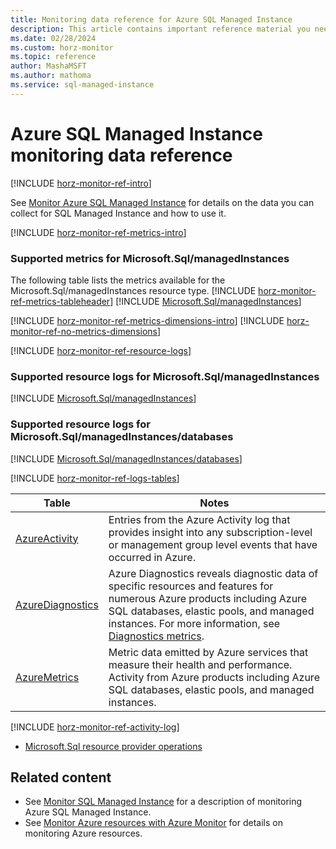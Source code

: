 ```yaml
---
title: Monitoring data reference for Azure SQL Managed Instance
description: This article contains important reference material you need when you monitor Azure SQL Managed Instance.
ms.date: 02/28/2024
ms.custom: horz-monitor
ms.topic: reference
author: MashaMSFT
ms.author: mathoma
ms.service: sql-managed-instance
---
```


# Azure SQL Managed Instance monitoring data reference

[!INCLUDE [horz-monitor-ref-intro](~/../azure-sql/reusable-content/ce-skilling/azure/includes/azure-monitor/horizontals/horz-monitor-ref-intro.md)]

See [Monitor Azure SQL Managed Instance](monitoring-sql-managed-instance-azure-monitor.md) for details on the data you can collect for SQL Managed Instance and how to use it.

[!INCLUDE [horz-monitor-ref-metrics-intro](~/../azure-sql/reusable-content/ce-skilling/azure/includes/azure-monitor/horizontals/horz-monitor-ref-metrics-intro.md)]

### Supported metrics for Microsoft.Sql/managedInstances
The following table lists the metrics available for the Microsoft.Sql/managedInstances resource type.
[!INCLUDE [horz-monitor-ref-metrics-tableheader](~/../azure-sql/reusable-content/ce-skilling/azure/includes/azure-monitor/horizontals/horz-monitor-ref-metrics-tableheader.md)]
[!INCLUDE [Microsoft.Sql/managedInstances](~/../azure-reference-other-repo/azure-monitor-ref/supported-metrics/includes/microsoft-sql-managedinstances-metrics-include.md)]

[!INCLUDE [horz-monitor-ref-metrics-dimensions-intro](~/../azure-sql/reusable-content/ce-skilling/azure/includes/azure-monitor/horizontals/horz-monitor-ref-metrics-dimensions-intro.md)]
[!INCLUDE [horz-monitor-ref-no-metrics-dimensions](~/../azure-sql/reusable-content/ce-skilling/azure/includes/azure-monitor/horizontals/horz-monitor-ref-no-metrics-dimensions.md)]

[!INCLUDE [horz-monitor-ref-resource-logs](~/../azure-sql/reusable-content/ce-skilling/azure/includes/azure-monitor/horizontals/horz-monitor-ref-resource-logs.md)]

### Supported resource logs for Microsoft.Sql/managedInstances
[!INCLUDE [Microsoft.Sql/managedInstances](~/../azure-reference-other-repo/azure-monitor-ref/supported-logs/includes/microsoft-sql-managedinstances-logs-include.md)]

### Supported resource logs for Microsoft.Sql/managedInstances/databases
[!INCLUDE [Microsoft.Sql/managedInstances/databases](~/../azure-reference-other-repo/azure-monitor-ref/supported-logs/includes/microsoft-sql-managedinstances-databases-logs-include.md)]

[!INCLUDE [horz-monitor-ref-logs-tables](~/../azure-sql/reusable-content/ce-skilling/azure/includes/azure-monitor/horizontals/horz-monitor-ref-logs-tables.md)]

|Table | Notes |
|-------|-----|
| [AzureActivity](/azure/azure-monitor/reference/tables/azureactivity) | Entries from the Azure Activity log that provides insight into any subscription-level or management group level events that have occurred in Azure. |
| [AzureDiagnostics](/azure/azure-monitor/reference/tables/azurediagnostics) | Azure Diagnostics reveals diagnostic data of specific resources and features for numerous Azure products including Azure SQL databases, elastic pools, and managed instances. For more information, see [Diagnostics metrics](../database/metrics-diagnostic-telemetry-logging-streaming-export-configure.md?tabs=azure-portal#basic-metrics).|
| [AzureMetrics](/azure/azure-monitor/reference/tables/azuremetrics) | Metric data emitted by Azure services that measure their health and performance. Activity from Azure products including Azure SQL databases, elastic pools, and managed instances.|

[!INCLUDE [horz-monitor-ref-activity-log](~/../azure-sql/reusable-content/ce-skilling/azure/includes/azure-monitor/horizontals/horz-monitor-ref-activity-log.md)]

- [Microsoft.Sql resource provider operations](/azure/role-based-access-control/resource-provider-operations#microsoftsql)

## Related content

- See [Monitor SQL Managed Instance](monitoring-sql-managed-instance-azure-monitor.md) for a description of monitoring Azure SQL Managed Instance.
- See [Monitor Azure resources with Azure Monitor](/azure/azure-monitor/essentials/monitor-azure-resource) for details on monitoring Azure resources.
